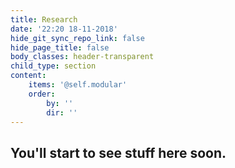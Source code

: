 ```yaml
---
title: Research
date: '22:20 18-11-2018'
hide_git_sync_repo_link: false
hide_page_title: false
body_classes: header-transparent
child_type: section
content:
    items: '@self.modular'
    order:
        by: ''
        dir: ''
---
```


## You'll start to see stuff here soon.
